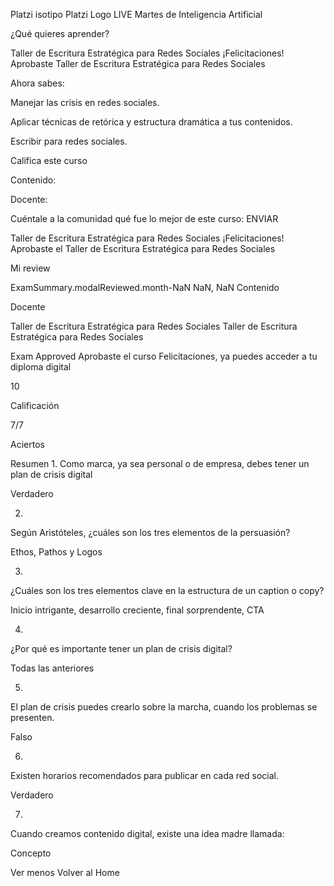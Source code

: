 Platzi isotipo
Platzi Logo
LIVE
Martes de Inteligencia Artificial


¿Qué quieres aprender?

Taller de Escritura Estratégica para Redes Sociales
¡Felicitaciones!
Aprobaste Taller de Escritura Estratégica para Redes Sociales

Ahora sabes:

Manejar las crisis en redes sociales.

Aplicar técnicas de retórica y estructura dramática a tus contenidos.

Escribir para redes sociales.

Califica este curso

Contenido:


Docente:


Cuéntale a la comunidad qué fue lo mejor de este curso:
ENVIAR

Taller de Escritura Estratégica para Redes Sociales
¡Felicitaciones!
Aprobaste el Taller de Escritura Estratégica para Redes Sociales

Mi review

ExamSummary.modalReviewed.month-NaN NaN, NaN
Contenido

Docente

Taller de Escritura Estratégica para Redes Sociales
Taller de Escritura Estratégica para Redes Sociales

Exam Approved
Aprobaste el curso
Felicitaciones, ya puedes acceder a tu diploma digital

10

Calificación

7/7

Aciertos


Resumen
1.
Como marca, ya sea personal o de empresa, debes tener un plan de crisis digital

Verdadero

2.
Según Aristóteles, ¿cuáles son los tres elementos de la persuasión?

Ethos, Pathos y Logos

3.
¿Cuáles son los tres elementos clave en la estructura de un caption o copy?

Inicio intrigante, desarrollo creciente, final sorprendente, CTA

4.
¿Por qué es importante tener un plan de crisis digital?

Todas las anteriores

5.
El plan de crisis puedes crearlo sobre la marcha, cuando los problemas se presenten.

Falso

6.
Existen horarios recomendados para publicar en cada red social.

Verdadero

7.
Cuando creamos contenido digital, existe una idea madre llamada:

Concepto

Ver menos
Volver al Home
